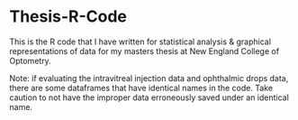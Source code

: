# Thesis-R-Code

This is the R code that I have written for statistical analysis & graphical representations of data for my masters thesis at New England College of Optometry.

Note: if evaluating the intravitreal injection data and ophthalmic drops data, there are some dataframes that have identical names in the code. Take caution to not have the improper data erroneously saved under an identical name.
